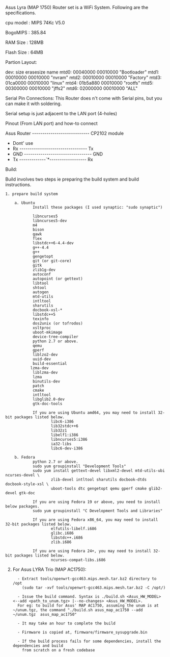 

Asus Lyra (MAP 1750) Router set is a WiFi System. Following are the specifications.

cpu model		: MIPS 74Kc V5.0

BogoMIPS		: 385.84

RAM Size        : 128MB

Flash Size      : 64MB

Partion Layout:

dev:    size   erasesize  name
mtd0: 00040000 00010000 "Bootloader"
mtd1: 00010000 00010000 "nvram"
mtd2: 00010000 00010000 "Factory"
mtd3: 01ca0000 00010000 "linux"
mtd4: 01b5a880 00010000 "rootfs"
mtd5: 00300000 00010000 "jffs2"
mtd6: 02000000 00010000 "ALL"

Serial Pin Connections:
This Router does n't come with Serial pins, but you can make it with soldering.

Serial setup is just adjacent to the LAN port (4-holes)

Pinout (From LAN port) and how-to connect

   Asus Router   ----------------------------   CP2102 module

   * Dont' use
   * Rx  --------------------------------- Tx
   * GND --------------------------------- GND
   * Tx  -------------`*------------------ Rx

Build:

Build involves two steps ie preparing the build system and build instructions.


    1. prepare build system

        a. Ubuntu
                Install these packages (I used synaptic: "sudo synaptic")

                libncurses5
                libncurses5-dev
                m4
                bison
                gawk
                flex
                libstdc++6-4.4-dev
                g++-4.4
                g++
                gengetopt
                git (or git-core)
                gitk
                zlib1g-dev
                autoconf
                autopoint (or gettext)
                libtool
                shtool
                autogen
                mtd-utils
                intltool
                sharutils
                docbook-xsl-*
                libstdc++5
                texinfo
                dos2unix (or tofrodos)
                xsltproc
                uboot-mkimage
                device-tree-compiler
                python 2.7 or above.
                qemu
                gperf
                liblzo2-dev
                uuid-dev
                build-essential
               lzma-dev
                liblzma-dev
                lzma
                binutils-dev
                patch
                cmake
                intltool
                libglib2.0-dev
                gtk-doc-tools

                If you are using Ubuntu amd64, you may need to install 32-bit packages listed below.
                        libc6-i386
                        lib32stdc++6
                        lib32z1
                        libelf1:i386
                        libncurses5:i386
                        ia32-libs
                        libc6-dev-i386

        b. Fedora
                python 2.7 or above.
                sudo yum groupinstall "Development Tools"
                sudo yum install gettext-devel libxml2-devel mtd-utils-ubi ncurses-devel \
                        zlib-devel intltool sharutils docbook-dtds docbook-style-xsl \
                        uboot-tools dtc gengetopt qemu gperf cmake glib2-devel gtk-doc

                If you are using Fedora 19 or above, you need to install below packages.
                sudo yum groupinstall "C Development Tools and Libraries"

                If you are using Fedora x86_64, you may need to install 32-bit packages listed below.
                        elfutils-libelf.i686
                        glibc.i686
                        libstdc++.i686
                        zlib.i686

                If you are using Fedora 24+, you may need to install 32-bit packages listed below.
                        ncurses-compat-libs.i686
2. For Asus LYRA Trio (MAP AC1750):
         
         - Extract tools/openwrt-gcc463.mips.mesh.tar.bz2 directory to /opt
           (sudo tar -xvf tools/openwrt-gcc463.mips.mesh.tar.bz2 -C /opt/)
                    
         - Issue the build command. Syntax is ./build.sh <Asus_HW_MODEL>  <--add <path_to_unum.tgz> |--no-changes> <Asus_HW_MODEL>. 
         For eg: to build for Asus' MAP AC1750, assuming the unum is at ~/unum.tgz, the command "./build.sh asus_map_ac1750 --add ~/unum.tgz  asus_map_ac1750"
         
         - It may take an hour to complete the build
         
         - Firmware is copied at, firmware/firmware_sysupgrade.bin
         
         - If the build process fails for some dependencies, install the dependencies and build
           from scratch on a fresh codebase


